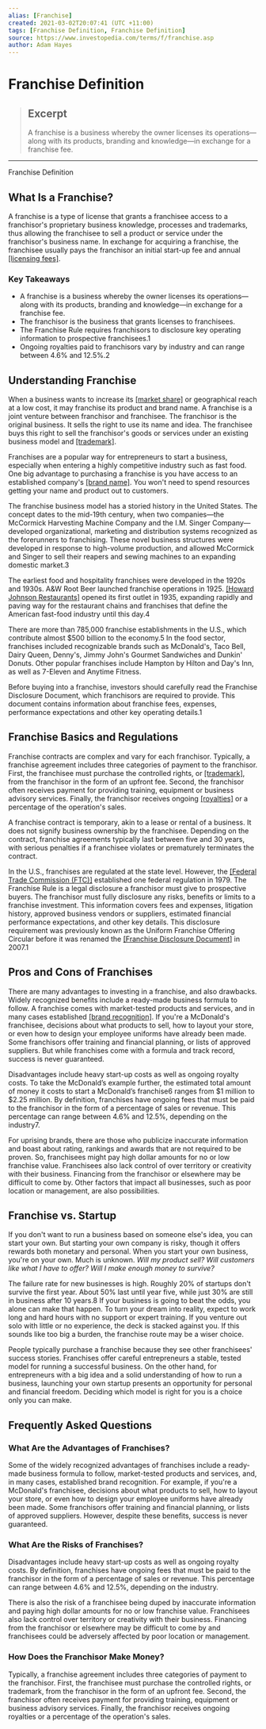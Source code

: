 ```yaml
---
alias: [Franchise]
created: 2021-03-02T20:07:41 (UTC +11:00)
tags: [Franchise Definition, Franchise Definition]
source: https://www.investopedia.com/terms/f/franchise.asp
author: Adam Hayes
---
```


# Franchise Definition

> ## Excerpt
> A franchise is a business whereby the owner licenses its operations—along with its products, branding and knowledge—in exchange for a franchise fee.

---

Franchise Definition
## What Is a Franchise?

A franchise is a type of license that grants a franchisee access to a franchisor's proprietary business knowledge, processes and trademarks, thus allowing the franchisee to sell a product or service under the franchisor's business name. In exchange for acquiring a franchise, the franchisee usually pays the franchisor an initial start-up fee and annual [[licensing fees]](https://www.investopedia.com/terms/l/licensing-fee.asp).

### Key Takeaways

-   A franchise is a business whereby the owner licenses its operations—along with its products, branding and knowledge—in exchange for a franchise fee.
-   The franchisor is the business that grants licenses to franchisees.
-   The Franchise Rule requires franchisors to disclosure key operating information to prospective franchisees.1
-   Ongoing royalties paid to franchisors vary by industry and can range between 4.6% and 12.5%.2

## Understanding Franchise

When a business wants to increase its [[market share]](https://www.investopedia.com/terms/m/marketshare.asp) or geographical reach at a low cost, it may franchise its product and brand name. A franchise is a joint venture between franchisor and franchisee. The franchisor is the original business. It sells the right to use its name and idea. The franchisee buys this right to sell the franchisor's goods or services under an existing business model and [[trademark]](https://www.investopedia.com/terms/t/trademark.asp).

Franchises are a popular way for entrepreneurs to start a business, especially when entering a highly competitive industry such as fast food. One big advantage to purchasing a franchise is you have access to an established company's [[brand name]](https://www.investopedia.com/terms/b/brand.asp). You won't need to spend resources getting your name and product out to customers.

The franchise business model has a storied history in the United States. The concept dates to the mid-19th century, when two companies—the McCormick Harvesting Machine Company and the I.M. Singer Company—developed organizational, marketing and distribution systems recognized as the forerunners to franchising. These novel business structures were developed in response to high-volume production, and allowed McCormick and Singer to sell their reapers and sewing machines to an expanding domestic market.3

The earliest food and hospitality franchises were developed in the 1920s and 1930s. A&W Root Beer launched franchise operations in 1925. [[Howard Johnson Restaurants]](https://www.investopedia.com/articles/professionals/061815/most-iconic-restaurant-chains-no-longer-exist.asp) opened its first outlet in 1935, expanding rapidly and paving way for the restaurant chains and franchises that define the American fast-food industry until this day.4

There are more than 785,000 franchise establishments in the U.S., which contribute almost $500 billion to the economy.5 In the food sector, franchises included recognizable brands such as McDonald's, Taco Bell, Dairy Queen, Denny's, Jimmy John's Gourmet Sandwiches and Dunkin' Donuts. Other popular franchises include Hampton by Hilton and Day's Inn, as well as 7-Eleven and Anytime Fitness.

Before buying into a franchise, investors should carefully read the Franchise Disclosure Document, which franchisors are required to provide. This document contains information about franchise fees, expenses, performance expectations and other key operating details.1

## Franchise Basics and Regulations

Franchise contracts are complex and vary for each franchisor. Typically, a franchise agreement includes three categories of payment to the franchisor. First, the franchisee must purchase the controlled rights, or [[trademark]](https://www.investopedia.com/terms/t/trademark.asp), from the franchisor in the form of an upfront fee. Second, the franchisor often receives payment for providing training, equipment or business advisory services. Finally, the franchisor receives ongoing [[royalties]](https://www.investopedia.com/terms/r/royalty.asp) or a percentage of the operation's sales.

A franchise contract is temporary, akin to a lease or rental of a business. It does not signify business ownership by the franchisee. Depending on the contract, franchise agreements typically last between five and 30 years, with serious penalties if a franchisee violates or prematurely terminates the contract.

In the U.S., franchises are regulated at the state level. However, the [[Federal Trade Commission (FTC)]](https://www.investopedia.com/terms/f/ftc.asp) established one federal regulation in 1979. The Franchise Rule is a legal disclosure a franchisor must give to prospective buyers. The franchisor must fully disclosure any risks, benefits or limits to a franchise investment. This information covers fees and expenses, litigation history, approved business vendors or suppliers, estimated financial performance expectations, and other key details. This disclosure requirement was previously known as the Uniform Franchise Offering Circular before it was renamed the [[Franchise Disclosure Document]](https://www.investopedia.com/terms/f/franchise-disclosure-document.asp) in 2007.1

## Pros and Cons of Franchises

There are many advantages to investing in a franchise, and also drawbacks. Widely recognized benefits include a ready-made business formula to follow. A franchise comes with market-tested products and services, and in many cases established [[brand recognition]](https://www.investopedia.com/terms/b/brand-recognition.asp). If you're a McDonald's franchisee, decisions about what products to sell, how to layout your store, or even how to design your employee uniforms have already been made. Some franchisors offer training and financial planning, or lists of approved suppliers. But while franchises come with a formula and track record, success is never guaranteed.

Disadvantages include heavy start-up costs as well as ongoing royalty costs. To take the McDonald’s example further, the estimated total amount of money it costs to start a McDonald’s franchise6 ranges from $1 million to $2.25 million. By definition, franchises have ongoing fees that must be paid to the franchisor in the form of a percentage of sales or revenue. This percentage can range between 4.6% and 12.5%, depending on the industry7.

For uprising brands, there are those who publicize inaccurate information and boast about rating, rankings and awards that are not required to be proven. So, franchisees might pay high dollar amounts for no or low franchise value. Franchisees also lack control of over territory or creativity with their business. Financing from the franchisor or elsewhere may be difficult to come by. Other factors that impact all businesses, such as poor location or management, are also possibilities.

## Franchise vs. Startup

If you don't want to run a business based on someone else's idea, you can start your own. But starting your own company is risky, though it offers rewards both monetary and personal. When you start your own business, you're on your own. Much is unknown. _Will my product sell? Will customers like what I have to offer? Will I make enough money to survive?_

The failure rate for new businesses is high. Roughly 20% of startups don't survive the first year. About 50% last until year five, while just 30% are still in business after 10 years.8 If your business is going to beat the odds, you alone can make that happen. To turn your dream into reality, expect to work long and hard hours with no support or expert training. If you venture out solo with little or no experience, the deck is stacked against you. If this sounds like too big a burden, the franchise route may be a wiser choice.

People typically purchase a franchise because they see other franchisees' success stories. Franchises offer careful entrepreneurs a stable, tested model for running a successful business. On the other hand, for entrepreneurs with a big idea and a solid understanding of how to run a business, launching your own startup presents an opportunity for personal and financial freedom. Deciding which model is right for you is a choice only you can make.

## Frequently Asked Questions

### What Are the Advantages of Franchises?

Some of the widely recognized advantages of franchises include a ready-made business formula to follow, market-tested products and services, and, in many cases, established brand recognition. For example, if you're a McDonald's franchisee, decisions about what products to sell, how to layout your store, or even how to design your employee uniforms have already been made. Some franchisors offer training and financial planning, or lists of approved suppliers. However, despite these benefits, success is never guaranteed.

### What Are the Risks of Franchises?

Disadvantages include heavy start-up costs as well as ongoing royalty costs. By definition, franchises have ongoing fees that must be paid to the franchisor in the form of a percentage of sales or revenue. This percentage can range between 4.6% and 12.5%, depending on the industry.

There is also the risk of a franchisee being duped by inaccurate information and paying high dollar amounts for no or low franchise value. Franchisees also lack control over territory or creativity with their business. Financing from the franchisor or elsewhere may be difficult to come by and franchisees could be adversely affected by poor location or management.

### How Does the Franchisor Make Money?

Typically, a franchise agreement includes three categories of payment to the franchisor. First, the franchisee must purchase the controlled rights, or trademark, from the franchisor in the form of an upfront fee. Second, the franchisor often receives payment for providing training, equipment or business advisory services. Finally, the franchisor receives ongoing royalties or a percentage of the operation's sales.
